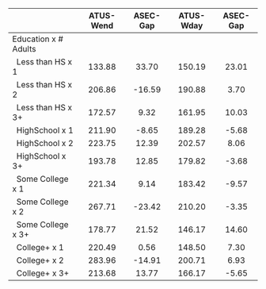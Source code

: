 
|                      |    ATUS-Wend |     ASEC-Gap |    ATUS-Wday |     ASEC-Gap |
| -------------------- | :----------: | :----------: | :----------: | :----------: |
| Education x # Adults |              |              |              |              |
| &nbsp;&nbsp;Less than HS x 1 |       133.88 |        33.70 |       150.19 |        23.01 |
| &nbsp;&nbsp;Less than HS x 2 |       206.86 |       -16.59 |       190.88 |         3.70 |
| &nbsp;&nbsp;Less than HS x 3+ |       172.57 |         9.32 |       161.95 |        10.03 |
| &nbsp;&nbsp;HighSchool x 1 |       211.90 |        -8.65 |       189.28 |        -5.68 |
| &nbsp;&nbsp;HighSchool x 2 |       223.75 |        12.39 |       202.57 |         8.06 |
| &nbsp;&nbsp;HighSchool x 3+ |       193.78 |        12.85 |       179.82 |        -3.68 |
| &nbsp;&nbsp;Some College x 1 |       221.34 |         9.14 |       183.42 |        -9.57 |
| &nbsp;&nbsp;Some College x 2 |       267.71 |       -23.42 |       210.20 |        -3.35 |
| &nbsp;&nbsp;Some College x 3+ |       178.77 |        21.52 |       146.17 |        14.60 |
| &nbsp;&nbsp;College+ x 1 |       220.49 |         0.56 |       148.50 |         7.30 |
| &nbsp;&nbsp;College+ x 2 |       283.96 |       -14.91 |       200.71 |         6.93 |
| &nbsp;&nbsp;College+ x 3+ |       213.68 |        13.77 |       166.17 |        -5.65 |

